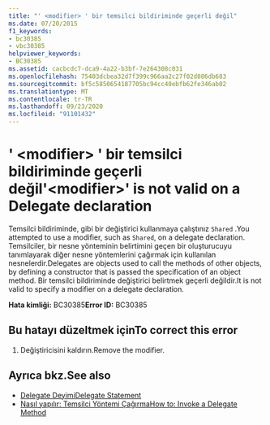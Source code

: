 ```yaml
---
title: "' <modifier> ' bir temsilci bildiriminde geçerli değil"
ms.date: 07/20/2015
f1_keywords:
- bc30385
- vbc30385
helpviewer_keywords:
- BC30385
ms.assetid: cacbcdc7-dca9-4a22-b3bf-7e264308c031
ms.openlocfilehash: 75403dcbea32d7f399c966aa2c27f02d086db683
ms.sourcegitcommit: bf5c5850654187705bc94cc40ebfb62fe346ab02
ms.translationtype: MT
ms.contentlocale: tr-TR
ms.lasthandoff: 09/23/2020
ms.locfileid: "91101432"
---
```

# <a name="modifier-is-not-valid-on-a-delegate-declaration"></a><span data-ttu-id="96b28-102">' \<modifier> ' bir temsilci bildiriminde geçerli değil</span><span class="sxs-lookup"><span data-stu-id="96b28-102">'\<modifier>' is not valid on a Delegate declaration</span></span>

<span data-ttu-id="96b28-103">Temsilci bildiriminde, gibi bir değiştirici kullanmaya çalıştınız `Shared` .</span><span class="sxs-lookup"><span data-stu-id="96b28-103">You attempted to use a modifier, such as `Shared`, on a delegate declaration.</span></span> <span data-ttu-id="96b28-104">Temsilciler, bir nesne yönteminin belirtimini geçen bir oluşturucuyu tanımlayarak diğer nesne yöntemlerini çağırmak için kullanılan nesnelerdir.</span><span class="sxs-lookup"><span data-stu-id="96b28-104">Delegates are objects used to call the methods of other objects, by defining a constructor that is passed the specification of an object method.</span></span> <span data-ttu-id="96b28-105">Bir temsilci bildiriminde değiştirici belirtmek geçerli değildir.</span><span class="sxs-lookup"><span data-stu-id="96b28-105">It is not valid to specify a modifier on a delegate declaration.</span></span>  
  
 <span data-ttu-id="96b28-106">**Hata kimliği:** BC30385</span><span class="sxs-lookup"><span data-stu-id="96b28-106">**Error ID:** BC30385</span></span>  
  
## <a name="to-correct-this-error"></a><span data-ttu-id="96b28-107">Bu hatayı düzeltmek için</span><span class="sxs-lookup"><span data-stu-id="96b28-107">To correct this error</span></span>  
  
1. <span data-ttu-id="96b28-108">Değiştiricisini kaldırın.</span><span class="sxs-lookup"><span data-stu-id="96b28-108">Remove the modifier.</span></span>  
  
## <a name="see-also"></a><span data-ttu-id="96b28-109">Ayrıca bkz.</span><span class="sxs-lookup"><span data-stu-id="96b28-109">See also</span></span>

- [<span data-ttu-id="96b28-110">Delegate Deyimi</span><span class="sxs-lookup"><span data-stu-id="96b28-110">Delegate Statement</span></span>](../language-reference/statements/delegate-statement.md)
- [<span data-ttu-id="96b28-111">Nasıl yapılır: Temsilci Yöntemi Çağırma</span><span class="sxs-lookup"><span data-stu-id="96b28-111">How to: Invoke a Delegate Method</span></span>](../programming-guide/language-features/delegates/how-to-invoke-a-delegate-method.md)
